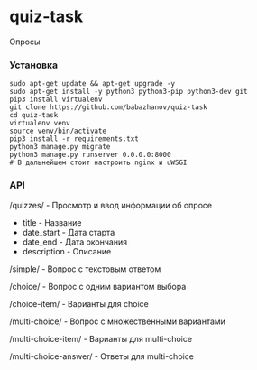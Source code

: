 # quiz-task
Опросы

### Установка
```shell script
sudo apt-get update && apt-get upgrade -y
sudo apt-get install -y python3 python3-pip python3-dev git
pip3 install virtualenv
git clone https://github.com/babazhanov/quiz-task
cd quiz-task
virtualenv venv
source venv/bin/activate
pip3 install -r requirements.txt
python3 manage.py migrate
python3 manage.py runserver 0.0.0.0:8000
# В дальнейшем стоит настроить nginx и uWSGI
```

### API
/quizzes/ - Просмотр и ввод информации об опросе
* title - Название
* date_start - Дата старта
* date_end - Дата окончания
* description - Описание


/simple/ - Вопрос с текстовым ответом 

/choice/ - Вопрос с одним вариантом выбора

/choice-item/ - Варианты для choice

/multi-choice/ - Вопрос с множественными вариантами

/multi-choice-item/ - Варианты для multi-choice

/multi-choice-answer/ - Ответы для multi-choice
